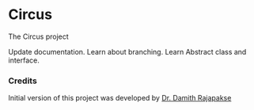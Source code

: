 # Circus

The Circus project

Update documentation.
Learn about branching.
Learn Abstract class and interface.

### Credits

Initial version of this project was developed by [Dr. Damith Rajapakse](https://github.com/damithc)
